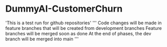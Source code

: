 # DummyAI-CustomerChurn

'This is a test run for github repositories'
'''
Code changes will be made in feature branches that will be created from development branches
Feature branches will be merged soon as done
At the end of phases, the dev branch will be merged into main
'''
